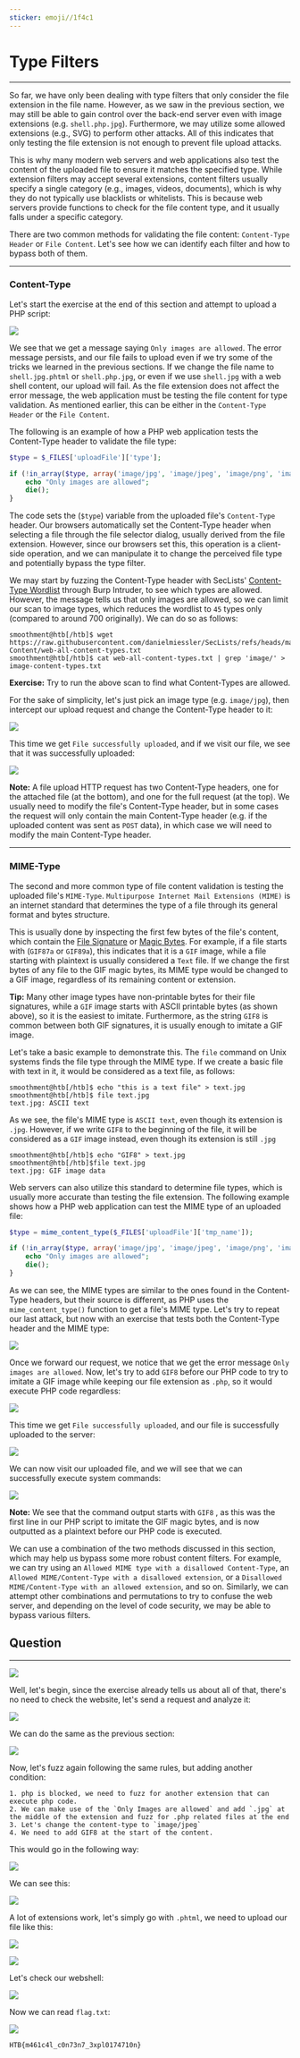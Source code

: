 ```yaml
---
sticker: emoji//1f4c1
---
```


# Type Filters

***

So far, we have only been dealing with type filters that only consider the file extension in the file name. However, as we saw in the previous section, we may still be able to gain control over the back-end server even with image extensions (e.g. `shell.php.jpg`). Furthermore, we may utilize some allowed extensions (e.g., SVG) to perform other attacks. All of this indicates that only testing the file extension is not enough to prevent file upload attacks.

This is why many modern web servers and web applications also test the content of the uploaded file to ensure it matches the specified type. While extension filters may accept several extensions, content filters usually specify a single category (e.g., images, videos, documents), which is why they do not typically use blacklists or whitelists. This is because web servers provide functions to check for the file content type, and it usually falls under a specific category.

There are two common methods for validating the file content: `Content-Type Header` or `File Content`. Let's see how we can identify each filter and how to bypass both of them.

***

### Content-Type

Let's start the exercise at the end of this section and attempt to upload a PHP script:

&#x20; &#x20;

![](https://academy.hackthebox.com/storage/modules/136/file_uploads_content_type_upload.jpg)

We see that we get a message saying `Only images are allowed`. The error message persists, and our file fails to upload even if we try some of the tricks we learned in the previous sections. If we change the file name to `shell.jpg.phtml` or `shell.php.jpg`, or even if we use `shell.jpg` with a web shell content, our upload will fail. As the file extension does not affect the error message, the web application must be testing the file content for type validation. As mentioned earlier, this can be either in the `Content-Type Header` or the `File Content`.

The following is an example of how a PHP web application tests the Content-Type header to validate the file type:

```php
$type = $_FILES['uploadFile']['type'];

if (!in_array($type, array('image/jpg', 'image/jpeg', 'image/png', 'image/gif'))) {
    echo "Only images are allowed";
    die();
}
```

The code sets the (`$type`) variable from the uploaded file's `Content-Type` header. Our browsers automatically set the Content-Type header when selecting a file through the file selector dialog, usually derived from the file extension. However, since our browsers set this, this operation is a client-side operation, and we can manipulate it to change the perceived file type and potentially bypass the type filter.

We may start by fuzzing the Content-Type header with SecLists' [Content-Type Wordlist](https://github.com/danielmiessler/SecLists/blob/master/Discovery/Web-Content/web-all-content-types.txt) through Burp Intruder, to see which types are allowed. However, the message tells us that only images are allowed, so we can limit our scan to image types, which reduces the wordlist to `45` types only (compared to around 700 originally). We can do so as follows:

```shell-session
smoothment@htb[/htb]$ wget https://raw.githubusercontent.com/danielmiessler/SecLists/refs/heads/master/Discovery/Web-Content/web-all-content-types.txt
smoothment@htb[/htb]$ cat web-all-content-types.txt | grep 'image/' > image-content-types.txt
```

**Exercise:** Try to run the above scan to find what Content-Types are allowed.

For the sake of simplicity, let's just pick an image type (e.g. `image/jpg`), then intercept our upload request and change the Content-Type header to it:

![](https://academy.hackthebox.com/storage/modules/136/file_uploads_bypass_content_type_request.jpg)

This time we get `File successfully uploaded`, and if we visit our file, we see that it was successfully uploaded:

&#x20; &#x20;

![](https://academy.hackthebox.com/storage/modules/136/file_uploads_php_manual_shell.jpg)

**Note:** A file upload HTTP request has two Content-Type headers, one for the attached file (at the bottom), and one for the full request (at the top). We usually need to modify the file's Content-Type header, but in some cases the request will only contain the main Content-Type header (e.g. if the uploaded content was sent as `POST` data), in which case we will need to modify the main Content-Type header.

***

### MIME-Type

The second and more common type of file content validation is testing the uploaded file's `MIME-Type`. `Multipurpose Internet Mail Extensions (MIME)` is an internet standard that determines the type of a file through its general format and bytes structure.

This is usually done by inspecting the first few bytes of the file's content, which contain the [File Signature](https://en.wikipedia.org/wiki/List_of_file_signatures) or [Magic Bytes](https://web.archive.org/web/20240522030920/https://opensource.apple.com/source/file/file-23/file/magic/magic.mime). For example, if a file starts with (`GIF87a` or `GIF89a`), this indicates that it is a `GIF` image, while a file starting with plaintext is usually considered a `Text` file. If we change the first bytes of any file to the GIF magic bytes, its MIME type would be changed to a GIF image, regardless of its remaining content or extension.

**Tip:** Many other image types have non-printable bytes for their file signatures, while a `GIF` image starts with ASCII printable bytes (as shown above), so it is the easiest to imitate. Furthermore, as the string `GIF8` is common between both GIF signatures, it is usually enough to imitate a GIF image.

Let's take a basic example to demonstrate this. The `file` command on Unix systems finds the file type through the MIME type. If we create a basic file with text in it, it would be considered as a text file, as follows:

```shell-session
smoothment@htb[/htb]$ echo "this is a text file" > text.jpg 
smoothment@htb[/htb]$ file text.jpg 
text.jpg: ASCII text
```

As we see, the file's MIME type is `ASCII text`, even though its extension is `.jpg`. However, if we write `GIF8` to the beginning of the file, it will be considered as a `GIF` image instead, even though its extension is still `.jpg`

```shell-session
smoothment@htb[/htb]$ echo "GIF8" > text.jpg 
smoothment@htb[/htb]$file text.jpg
text.jpg: GIF image data
```

Web servers can also utilize this standard to determine file types, which is usually more accurate than testing the file extension. The following example shows how a PHP web application can test the MIME type of an uploaded file:

```php
$type = mime_content_type($_FILES['uploadFile']['tmp_name']);

if (!in_array($type, array('image/jpg', 'image/jpeg', 'image/png', 'image/gif'))) {
    echo "Only images are allowed";
    die();
}
```

As we can see, the MIME types are similar to the ones found in the Content-Type headers, but their source is different, as PHP uses the `mime_content_type()` function to get a file's MIME type. Let's try to repeat our last attack, but now with an exercise that tests both the Content-Type header and the MIME type:

&#x20; &#x20;

![](https://academy.hackthebox.com/storage/modules/136/file_uploads_bypass_content_type_request.jpg)

Once we forward our request, we notice that we get the error message `Only images are allowed`. Now, let's try to add `GIF8` before our PHP code to try to imitate a GIF image while keeping our file extension as `.php`, so it would execute PHP code regardless:

&#x20; &#x20;

![](https://academy.hackthebox.com/storage/modules/136/file_uploads_bypass_mime_type_request.jpg)

This time we get `File successfully uploaded`, and our file is successfully uploaded to the server:

&#x20; &#x20;

![](https://academy.hackthebox.com/storage/modules/136/file_uploads_bypass_mime_type.jpg)

We can now visit our uploaded file, and we will see that we can successfully execute system commands:

&#x20; &#x20;

![](https://academy.hackthebox.com/storage/modules/136/file_uploads_php_manual_shell_gif.jpg)

**Note:** We see that the command output starts with `GIF8` , as this was the first line in our PHP script to imitate the GIF magic bytes, and is now outputted as a plaintext before our PHP code is executed.

We can use a combination of the two methods discussed in this section, which may help us bypass some more robust content filters. For example, we can try using an `Allowed MIME type with a disallowed Content-Type`, an `Allowed MIME/Content-Type with a disallowed extension`, or a `Disallowed MIME/Content-Type with an allowed extension`, and so on. Similarly, we can attempt other combinations and permutations to try to confuse the web server, and depending on the level of code security, we may be able to bypass various filters.

## Question

***

![](gitbook/cybersecurity/images/Pasted%20image%2020250206160927.png)

Well, let's begin, since the exercise already tells us about all of that, there's no need to check the website, let's send a request and analyze it:

![](gitbook/cybersecurity/images/Pasted%20image%2020250206161128.png)

We can do the same as the previous section:

![](gitbook/cybersecurity/images/Pasted%20image%2020250206161204.png)

Now, let's fuzz again following the same rules, but adding another condition:

```ad-hint
1. php is blocked, we need to fuzz for another extension that can execute php code.
2. We can make use of the `Only Images are allowed` and add `.jpg` at the middle of the extension and fuzz for .php related files at the end
3. Let's change the content-type to `image/jpeg`
4. We need to add GIF8 at the start of the content.
```

This would go in the following way:

![](gitbook/cybersecurity/images/Pasted%20image%2020250206161652.png)

We can see this:

![](gitbook/cybersecurity/images/Pasted%20image%2020250206161856.png)

A lot of extensions work, let's simply go with `.phtml`, we need to upload our file like this:

![](gitbook/cybersecurity/images/Pasted%20image%2020250206162328.png)

![](gitbook/cybersecurity/images/Pasted%20image%2020250206161953.png)

Let's check our webshell:

![](gitbook/cybersecurity/images/Pasted%20image%2020250206162337.png)

Now we can read `flag.txt`:

![](gitbook/cybersecurity/images/Pasted%20image%2020250206162403.png)

```
HTB{m461c4l_c0n73n7_3xpl0174710n}
```
